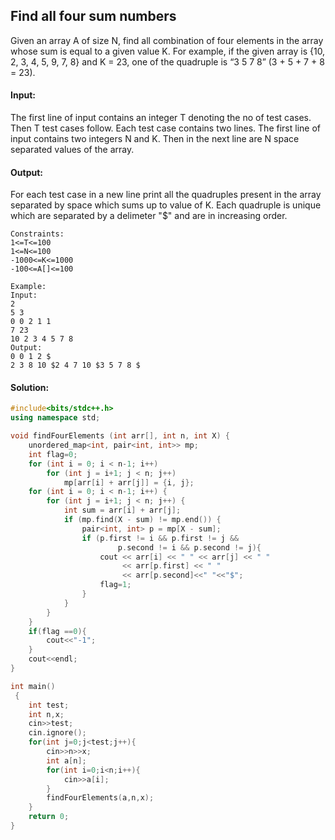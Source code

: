 ##  Find all four sum numbers 
Given an array A of size N, find all combination of four elements in the array whose sum is equal to a given value K. For example, if the given array is {10, 2, 3, 4, 5, 9, 7, 8} and K = 23, one of the quadruple is “3 5 7 8” (3 + 5 + 7 + 8 = 23).

#### Input:
The first line of input contains an integer T denoting the no of test cases. Then T test cases follow. Each test case contains two lines. The first line of input contains two integers N and K. Then in the next line are N space separated values of the array.

#### Output:
For each test case in a new line print all the quadruples present in the array separated by space which sums up to value of K. Each quadruple is unique which are separated by a delimeter "$" and are in increasing order.
```
Constraints:
1<=T<=100
1<=N<=100
-1000<=K<=1000
-100<=A[]<=100

Example:
Input:
2
5 3
0 0 2 1 1 
7 23
10 2 3 4 5 7 8
Output:
0 0 1 2 $
2 3 8 10 $2 4 7 10 $3 5 7 8 $
```
#### Solution:
```c++
#include<bits/stdc++.h>
using namespace std;

void findFourElements (int arr[], int n, int X) { 
    unordered_map<int, pair<int, int>> mp; 
    int flag=0;
    for (int i = 0; i < n-1; i++) 
        for (int j = i+1; j < n; j++) 
            mp[arr[i] + arr[j]] = {i, j}; 
    for (int i = 0; i < n-1; i++) { 
        for (int j = i+1; j < n; j++) { 
            int sum = arr[i] + arr[j]; 
            if (mp.find(X - sum) != mp.end()) { 
                pair<int, int> p = mp[X - sum]; 
                if (p.first != i && p.first != j && 
                        p.second != i && p.second != j){ 
                    cout << arr[i] << " " << arr[j] << " "
                         << arr[p.first] << " "
                         << arr[p.second]<<" "<<"$";
                    flag=1;
                } 
            } 
        } 
    }
    if(flag ==0){
        cout<<"-1";
    }
    cout<<endl;
} 

int main()
 {
	int test;
	int n,x;
	cin>>test;
	cin.ignore();
	for(int j=0;j<test;j++){
	    cin>>n>>x;
	    int a[n];
	    for(int i=0;i<n;i++){
	        cin>>a[i];
	    }
	    findFourElements(a,n,x);
	}
	return 0;
}
```
